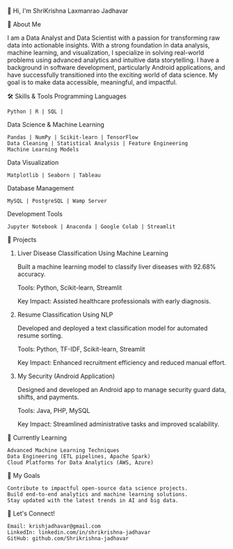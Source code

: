 👋 Hi, I'm ShriKrishna Laxmanrao Jadhavar

🚀 About Me

I am a Data Analyst and Data Scientist with a passion for transforming raw data into actionable insights. With a strong foundation in data analysis, machine learning, 
and visualization, I specialize in solving real-world problems using advanced analytics and intuitive data storytelling.
I have a background in software development, particularly Android applications, and have successfully transitioned into the exciting world of data science. 
My goal is to make data accessible, meaningful, and impactful.

🛠 Skills & Tools
Programming Languages

    Python | R | SQL |

Data Science & Machine Learning

    Pandas | NumPy | Scikit-learn | TensorFlow
    Data Cleaning | Statistical Analysis | Feature Engineering
    Machine Learning Models

Data Visualization

    Matplotlib | Seaborn | Tableau

Database Management

    MySQL | PostgreSQL | Wamp Server

Development Tools

    Jupyter Notebook | Anaconda | Google Colab | Streamlit

📂 Projects
1. Liver Disease Classification Using Machine Learning

    Built a machine learning model to classify liver diseases with 92.68% accuracy.
   
    Tools: Python, Scikit-learn, Streamlit

    Key Impact: Assisted healthcare professionals with early diagnosis.

3. Resume Classification Using NLP

    Developed and deployed a text classification model for automated resume sorting.
   
    Tools: Python, TF-IDF, Scikit-learn, Streamlit

    Key Impact: Enhanced recruitment efficiency and reduced manual effort.

5. My Security (Android Application)

    Designed and developed an Android app to manage security guard data, shifts, and payments.
   
    Tools: Java, PHP, MySQL

    Key Impact: Streamlined administrative tasks and improved scalability.

🌱 Currently Learning

    Advanced Machine Learning Techniques
    Data Engineering (ETL pipelines, Apache Spark)
    Cloud Platforms for Data Analytics (AWS, Azure)

🎯 My Goals

    Contribute to impactful open-source data science projects.
    Build end-to-end analytics and machine learning solutions.
    Stay updated with the latest trends in AI and big data.

🤝 Let's Connect!

    Email: krishjadhavar@gmail.com
    LinkedIn: linkedin.com/in/shrikrishna-jadhavar
    GitHub: github.com/Shrikrishna-jadhavar
